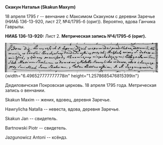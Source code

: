 **Скакун Наталья (Skakun Maxym)**

18 апреля 1795 г -- венчание с Максимом Скакуном с деревни Заречье (НИАБ
136-13-920, лист 27, №4/1795-б (ориг)). Вероятно, вдова Ганчика Гаврылы.

**НИАБ 136-13-920:** Лист 2. **Метрическая запись №4/1795-б (ориг).**

![](./media/8a1d22eeacc31785f73418a6a0ddb7798c2c1cc8.png){width="6.496527777777778in"
height="1.2578685476815399in"}

Дедиловичская Покровская церковь. 18 апреля 1795 года. Метрическая
запись о венчании.

Skakun Maxim -- жених, вдовец, деревня Заречье.

Hawrylicha Natalla -- невеста, вдова, деревня Заречье.

Skakun Jan -- свидетель.

Bartnowski Piotr -- свидетель.

Jazgunowicz Antoni -- ксёндз.
